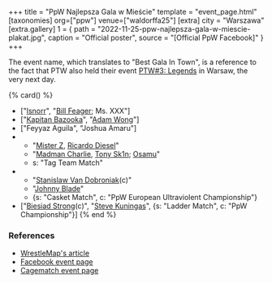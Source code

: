 +++
title = "PpW Najlepsza Gala w Mieście"
template = "event_page.html"
[taxonomies]
org=["ppw"]
venue=["waldorffa25"]
[extra]
city = "Warszawa"
[extra.gallery]
1 = { path = "2022-11-25-ppw-najlepsza-gala-w-miescie-plakat.jpg", caption = "Official poster", source = "[Official PpW Facebook]" }
+++

The event name, which translates to "Best Gala In Town", is a reference to the fact that PTW also held their event [PTW#3: Legends](@/e/ptw/2022-11-26-ptw-3-legends.md) in Warsaw, the very next day.

{% card() %}
- ["[Isnorr](@/w/isnorr.md)", "[Bill Feager](@/w/feager.md); Ms. XXX"]
- ["[Kapitan Bazooka](@/w/kapitan-bazooka.md)", "[Adam Wong](@/w/adam-wong.md)"]
- ["Feyyaz Aguila", "Joshua Amaru"]
- - "[Mister Z](@/w/mister-z.md), [Ricardo Diesel](@/w/ricardo-diesel.md)"
  - "[Madman Charlie](@/w/madman-charlie.md), [Tony Sk1n](@/w/tony-sk1n.md); [Osamu](@/w/osamu.md)"
  - s: "Tag Team Match"
- - "[Stanislaw Van Dobroniak](@/w/stanislaw-van-dobroniak.md)(c)"
  - "[Johnny Blade](@/w/johnny-blade.md)"
  - {s: "Casket Match", c: "PpW European Ultraviolent Championship"}
- ["[Biesiad Strong](@/w/biesiad.md)(c)", "[Steve Kuningas](@/w/steve-kuningas.md)",
  {s: "Ladder Match", c: "PpW Championship"}]
{% end %}

### References

* [WrestleMap's article](https://www.wrestlemap.com/news/z73mfr7l8vchshfbsv4z45gwqteqlq)
* [Facebook event page](https://www.facebook.com/events/787359779157446)
* [Cagematch event page](https://www.cagematch.net/?id=1&nr=383024)
